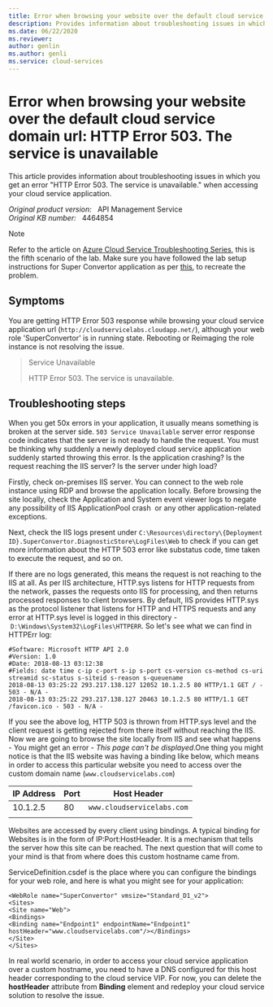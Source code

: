 ```yaml
---
title: Error when browsing your website over the default cloud service domain url
description: Provides information about troubleshooting issues in which you get an error (HTTP Error 503. The service is unavailable.) when accessing your cloud service application.
ms.date: 06/22/2020
ms.reviewer: 
author: genlin
ms.author: genli
ms.service: cloud-services
---
```

# Error when browsing your website over the default cloud service domain url: HTTP Error 503. The service is unavailable

This article provides information about troubleshooting issues in which you get an error "HTTP Error 503. The service is unavailable." when accessing your cloud service application.

_Original product version:_ &nbsp; API Management Service  
_Original KB number:_ &nbsp; 4464854

> [!NOTE]
> Refer to the article on [Azure Cloud Service Troubleshooting Series](https://support.microsoft.com/help/4466645), this is the fifth scenario of the lab. Make sure you have followed the lab setup instructions for Super Convertor application as per [this](https://github.com/prchanda/superconvertor), to recreate the problem.

## Symptoms

You are getting HTTP Error 503 response while browsing your cloud service application url (`http://cloudservicelabs.cloudapp.net/`), although your web role 'SuperConvertor' is in running state. Rebooting or Reimaging the role instance is not resolving the issue.

> Service Unavailable
>
> HTTP Error 503. The service is unavailable.

## Troubleshooting steps

When you get 50x errors in your application, it usually means something is broken at the server side. `503 Service Unavailable` server error response code indicates that the server is not ready to handle the request. You must be thinking why suddenly a newly deployed cloud service application suddenly started throwing this error. Is the application crashing? Is the request reaching the IIS server? Is the server under high load?

Firstly, check on-premises IIS server. You can connect to the web role instance using RDP and browse the application locally. Before browsing the site locally, check the Application and System event viewer logs to negate any possibility of IIS ApplicationPool crash  or any other application-related exceptions.

Next, check the IIS logs present under `C:\Resources\directory\{Deployment ID}.SuperConvertor.DiagnosticStore\LogFiles\Web` to check if you can get more information about the HTTP 503 error like substatus code, time taken to execute the request, and so on.

If there are no logs generated, this means the request is not reaching to the IIS at all. As per IIS architecture, HTTP.sys listens for HTTP requests from the network, passes the requests onto IIS for processing, and then returns processed responses to client browsers. By default, IIS provides HTTP.sys as the protocol listener that listens for HTTP and HTTPS requests and any error at HTTP.sys level is logged in this directory - `D:\Windows\System32\LogFiles\HTTPERR`. So let's see what we can find in HTTPErr log:

```console
#Software: Microsoft HTTP API 2.0
#Version: 1.0
#Date: 2018-08-13 03:12:38
#Fields: date time c-ip c-port s-ip s-port cs-version cs-method cs-uri streamid sc-status s-siteid s-reason s-queuename
2018-08-13 03:25:22 293.217.138.127 12052 10.1.2.5 80 HTTP/1.1 GET / - 503 - N/A -
2018-08-13 03:25:22 293.217.138.127 20463 10.1.2.5 80 HTTP/1.1 GET /favicon.ico - 503 - N/A -
```

If you see the above log, HTTP 503 is thrown from HTTP.sys level and the client request is getting rejected from there itself without reaching the IIS. Now we are going to browse the site locally from IIS and see what happens - You might get an error - *This page can't be displayed*.One thing you might notice is that the IIS website was having a binding like below, which means in order to access this particular website you need to access over the custom domain name (`www.cloudservicelabs.com`)

|IP Address| Port| Host Header|
|---|---|---|
| 10.1.2.5| 80| `www.cloudservicelabs.com` |
||||

Websites are accessed by every client using bindings. A typical binding for Websites is in the form of IP:Port:HostHeader. It is a mechanism that tells the server how this site can be reached. The next question that will come to your mind is that from where does this custom hostname came from.

ServiceDefinition.csdef is the place where you can configure the bindings for your web role, and here is what you might see for your application:

```console
<WebRole name="SuperConvertor" vmsize="Standard_D1_v2">
<Sites>
<Site name="Web">
<Bindings>
<Binding name="Endpoint1" endpointName="Endpoint1" hostHeader="www.cloudservicelabs.com"/></Bindings>
</Site>
</Sites>
```

In real world scenario, in order to access your cloud service application over a custom hostname, you need to have a DNS configured for this host header corresponding to the cloud service VIP. For now, you can delete the **hostHeader** attribute from **Binding** element and redeploy your cloud service solution to resolve the issue.
